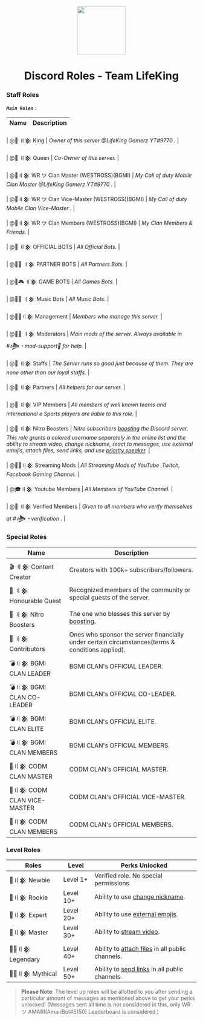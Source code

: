 <div align="center">
    <img src="https://i.imgur.com/SCUzUr2.jpg" width="128px" style="max-width:100%;">
    <h1>Discord Roles - Team LifeKing</h1>
</div>

<h3>Staff Roles</h3>

__***`Main Roles`***__ :

| Name                                            | Description                                                                                                                                                                       |
|-------------------------------------------------|----------------------------------------------------------------------------------------------------------------------------------------------------------------------------------|

| @🤴 〢𒆜 King                                   |     *Owner of this server @LifeKing Gamerz YT#9770 .* |

| @👸 〢𒆜 Queen                                  |    *Co-Owner of this server.* |

| @🔰〢𒆜 WR ツ Clan Master (WESTROSS)(BGMI)       |     *My Call of duty Mobile Clan Master @LifeKing Gamerz YT#9770 .* |

| @🔰〢𒆜 WR ツ Clan Vice-Master (WESTROSS)(BGMI)  |     *My Call of duty Mobile Clan Vice-Master .* |

| @🔰〢𒆜 WR ツ Clan Members (WESTROSS)(BGMI)      |     *My Clan Members & Friends.* |

| @🤖 〢𒆜 OFFICIAL BOTS                          |     *All Official Bots.* |

| @🤖🤝 〢𒆜 PARTNER BOTS                         |     *All Partners Bots.* |

| @🤖🎮 〢𒆜 GAME BOTS                            |     *All Games Bots.* |

| @🤖🎶 〢𒆜 Music Bots                           |    *All Music Bots.* |

| @🕵️‍♂️〢𒆜 Management                               |    *Members who manage this server.* |

| @👨‍💻 〢𒆜 Moderators                              |     *Main mods of the server. Always available in #𒋨・mod-support🔩 for help.* |

| @👲 〢𒆜 Staffs                                  |    *The Server runs so good just because of them. They are none other than our loyal staffs.* |

| @🤝 〢𒆜 Partners                                |     *All helpers for our server.* |

| @🤵 〢𒆜 VIP Members                             |    *All members of well known teams and international e Sports players are liable to this role.* |

| @💎 〢𒆜 Nitro Boosters                         |    *Nitro subscribers [boosting](https://support.discord.com/hc/en-us/articles/360028038352-Server-Boosting) the Discord 
server. This role grants a colored username separately in the online list and the ability to stream video, change nickname, react to messages, use external emojis, attach files, send links, and use [priority speaker](https://support.discord.com/hc/en-us/articles/360011876531-Setting-up-Priority-Speaker).* |

| @👨‍🚀〢𒆜 Streaming Mods                           |    *All Streaming Mods of YouTube ,Twitch, Facebook Gaming Channel.* |

| @🎓〢𒆜 Youtube Members                          |    *All Members of YouTube Channel.* |

| @👫 〢𒆜 Verified Members                        |    *Given to all members who verify themselves at #𒋨・verification .* |

<h3>Special Roles</h3>

| Name              | Description                                                                                                                                                                                                     |
|-------------------|-----------------------------------------------------------------------------------------------------------------------------------------------------------------------------------------------------------------|
| 🎬 〢𒆜 Content Creator   | Creators with 100k+ subscribers/followers.                                                                                                                                                                      |
| 🤵 〢𒆜 Honourable Guest  | Recognized members of the community or special guests of the server.                                                                                                                                             |
| 💎 〢𒆜 Nitro Boosters     | The one who blesses this server by [boosting](https://support.discord.com/hc/en-us/articles/360028038352-Server-Boosting-).                                                                                     |
| 🤝 〢𒆜 Contributors       | Ones who sponsor the server financially under certain circumstances(terms & conditions applied).                                                                                                                |
| 💣〢𒆜 BGMI CLAN LEADER         | BGMI CLAN's OFFICIAL LEADER.                                                                                                                                                            |
| 💣〢𒆜 BGMI CLAN CO-LEADER         | BGMI CLAN's OFFICIAL CO-LEADER.                                                                                                                                                        |
| 💣〢𒆜 BGMI CLAN ELITE            | BGMI CLAN's OFFICIAL ELITE.                                                                                                                                    |
| 💣〢𒆜 BGMI CLAN MEMBERS          | BGMI CLAN's OFFICIAL MEMBERS.                                                                                                                                    |
| 🔫〢𒆜 CODM CLAN MASTER            | CODM CLAN's OFFICIAL MASTER.                                                                                                                                 |
| 🔫〢𒆜 CODM CLAN VICE-MASTER            | CODM CLAN's OFFICIAL VICE-MASTER.                                                                                                                                    |
| 🔫〢𒆜 CODM CLAN MEMBERS            | CODM CLAN's OFFICIAL MEMBERS.    |                                                                                                                                 
<h3>Level Roles</h3>

| Roles          |  Level        | Perks Unlocked                                                             |
|----------------|---------------|----------------------------------------------------------------------------|
| 🥇〢𒆜 Newbie | Level 1+                  | Verified role. No special permissions.                                                   |
| 🥈〢𒆜 Rookie | Level 10+                   | Ability to use [change nickname](https://support.discord.com/hc/en-us/articles/219070107-Server-Nicknames).                                             |
| 🥉〢𒆜 Expert | Level 20+                   | Ability to use [external emojis](https://support.discord.com/hc/en-us/articles/360036479811-Custom-Emojis).                 |
| 🏅〢𒆜 Master | Level 30+                  | Ability to [stream video](https://support.discord.com/hc/en-us/articles/360030714312-Stream-your-game-with-Go-Live-).                                    |
| 💂‍♂️〢𒆜 Legendary | Level 40+                  | Ability to [attach files](https://support.discord.com/hc/en-us/articles/211866427-How-do-I-upload-images-and-GIFs) in all public channels.                                 |
| 👮‍♂️〢𒆜 Mythical | Level 50+                  | Ability to [send links](https://support.discord.com/hc/en-us/articles/360021235192-Sending-GIFs-on-Discord) in all public channels.                                              |

> **Please Note**: The level up roles will be allotted to you after sending a particular amount of messages as mentioned above to get your perks unlocked! (Messages sent all time is not considered in this, only WR ツ AMARI(AmariBot#5150) Leaderboard is considered.)
